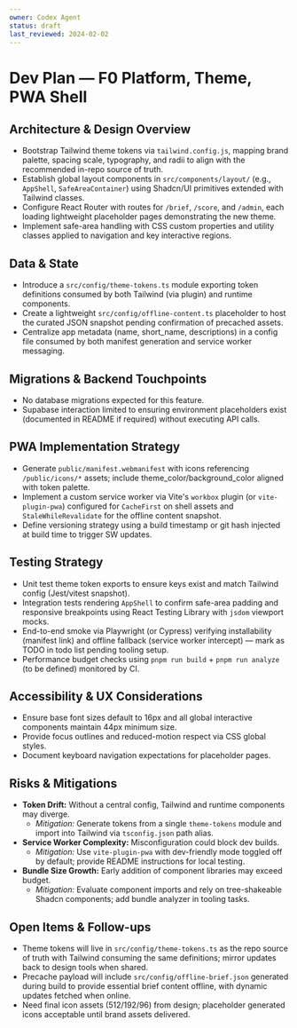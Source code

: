 ```yaml
---
owner: Codex Agent
status: draft
last_reviewed: 2024-02-02
---
```


# Dev Plan — F0 Platform, Theme, PWA Shell

## Architecture & Design Overview
- Bootstrap Tailwind theme tokens via `tailwind.config.js`, mapping brand palette, spacing scale, typography, and radii to align with the recommended in-repo source of truth.
- Establish global layout components in `src/components/layout/` (e.g., `AppShell`, `SafeAreaContainer`) using Shadcn/UI primitives extended with Tailwind classes.
- Configure React Router with routes for `/brief`, `/score`, and `/admin`, each loading lightweight placeholder pages demonstrating the new theme.
- Implement safe-area handling with CSS custom properties and utility classes applied to navigation and key interactive regions.

## Data & State
- Introduce a `src/config/theme-tokens.ts` module exporting token definitions consumed by both Tailwind (via plugin) and runtime components.
- Create a lightweight `src/config/offline-content.ts` placeholder to host the curated JSON snapshot pending confirmation of precached assets.
- Centralize app metadata (name, short_name, descriptions) in a config file consumed by both manifest generation and service worker messaging.

## Migrations & Backend Touchpoints
- No database migrations expected for this feature.
- Supabase interaction limited to ensuring environment placeholders exist (documented in README if required) without executing API calls.

## PWA Implementation Strategy
- Generate `public/manifest.webmanifest` with icons referencing `/public/icons/*` assets; include theme_color/background_color aligned with token palette.
- Implement a custom service worker via Vite's `workbox` plugin (or `vite-plugin-pwa`) configured for `CacheFirst` on shell assets and `StaleWhileRevalidate` for the offline content snapshot.
- Define versioning strategy using a build timestamp or git hash injected at build time to trigger SW updates.

## Testing Strategy
- Unit test theme token exports to ensure keys exist and match Tailwind config (Jest/vitest snapshot).
- Integration tests rendering `AppShell` to confirm safe-area padding and responsive breakpoints using React Testing Library with `jsdom` viewport mocks.
- End-to-end smoke via Playwright (or Cypress) verifying installability (manifest link) and offline fallback (service worker intercept) — mark as TODO in todo list pending tooling setup.
- Performance budget checks using `pnpm run build` + `pnpm run analyze` (to be defined) monitored by CI.

## Accessibility & UX Considerations
- Ensure base font sizes default to 16px and all global interactive components maintain 44px minimum size.
- Provide focus outlines and reduced-motion respect via CSS global styles.
- Document keyboard navigation expectations for placeholder pages.

## Risks & Mitigations
- **Token Drift:** Without a central config, Tailwind and runtime components may diverge.
  - *Mitigation:* Generate tokens from a single `theme-tokens` module and import into Tailwind via `tsconfig.json` path alias.
- **Service Worker Complexity:** Misconfiguration could block dev builds.
  - *Mitigation:* Use `vite-plugin-pwa` with dev-friendly mode toggled off by default; provide README instructions for local testing.
- **Bundle Size Growth:** Early addition of component libraries may exceed budget.
  - *Mitigation:* Evaluate component imports and rely on tree-shakeable Shadcn components; add bundle analyzer in tooling tasks.

## Open Items & Follow-ups
- Theme tokens will live in `src/config/theme-tokens.ts` as the repo source of truth with Tailwind consuming the same definitions; mirror updates back to design tools when shared.
- Precache payload will include `src/config/offline-brief.json` generated during build to provide essential brief content offline, with dynamic updates fetched when online.
- Need final icon assets (512/192/96) from design; placeholder generated icons acceptable until brand assets delivered.


